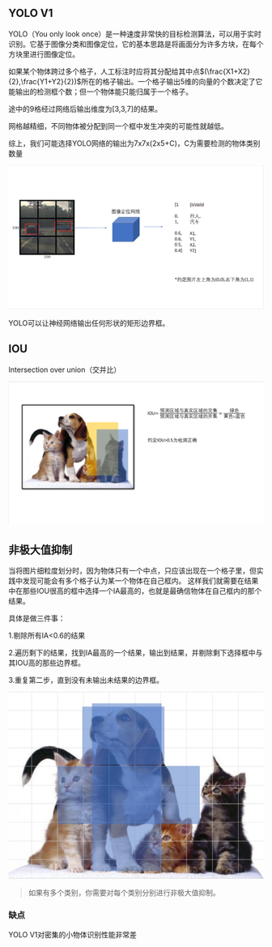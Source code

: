 ## YOLO V1

YOLO（You only look once）是一种速度非常快的目标检测算法，可以用于实时识别。它基于图像分类和图像定位，它的基本思路是将画面分为许多方块，在每个方块里进行图像定位。

 如果某个物体跨过多个格子，人工标注时应将其分配给其中点$(\frac{X1+X2}{2},\frac{Y1+Y2}{2})$所在的格子输出。一个格子输出5维的向量的个数决定了它能输出的检测框个数；但一个物体能只能归属于一个格子。

途中的9格经过网络后输出维度为[3,3,7]的结果。

网格越精细，不同物体被分配到同一个框中发生冲突的可能性就越低。

综上，我们可能选择YOLO网络的输出为7x7x(2x5+C)，C为需要检测的物体类别数量

![image-20200629125616187](pictures/image-20200629125616187.png)

YOLO可以让神经网络输出任何形状的矩形边界框。

## IOU

Intersection over union（交并比）

![image-20200629131459181](pictures/image-20200629131459181.png)

## 非极大值抑制

当将图片细粒度划分时，因为物体只有一个中点，只应该出现在一个格子里，但实践中发现可能会有多个格子认为某一个物体在自己框内。	这样我们就需要在结果中在那些IOU很高的框中选择一个IA最高的，也就是最确信物体在自己框内的那个结果。

具体是做三件事：

1.剔除所有IA<0.6的结果

2.遍历剩下的结果，找到IA最高的一个结果，输出到结果，并剔除剩下选择框中与其IOU高的那些边界框。

3.重复第二步，直到没有未输出未结果的边界框。

![image-20200629140208528](pictures/image-20200629140208528.png)

> 如果有多个类别，你需要对每个类别分别进行非极大值抑制。

### 缺点

YOLO V1对密集的小物体识别性能非常差